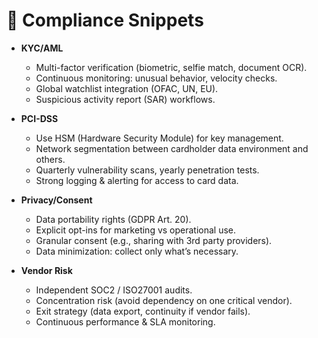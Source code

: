 
# 📂 Compliance Snippets

- **KYC/AML**
  - Multi-factor verification (biometric, selfie match, document OCR).
  - Continuous monitoring: unusual behavior, velocity checks.
  - Global watchlist integration (OFAC, UN, EU).
  - Suspicious activity report (SAR) workflows.

- **PCI-DSS**
  - Use HSM (Hardware Security Module) for key management.
  - Network segmentation between cardholder data environment and others.
  - Quarterly vulnerability scans, yearly penetration tests.
  - Strong logging & alerting for access to card data.

- **Privacy/Consent**
  - Data portability rights (GDPR Art. 20).
  - Explicit opt-ins for marketing vs operational use.
  - Granular consent (e.g., sharing with 3rd party providers).
  - Data minimization: collect only what’s necessary.

- **Vendor Risk**
  - Independent SOC2 / ISO27001 audits.
  - Concentration risk (avoid dependency on one critical vendor).
  - Exit strategy (data export, continuity if vendor fails).
  - Continuous performance & SLA monitoring.